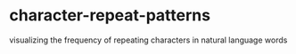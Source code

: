 character-repeat-patterns
=========================

visualizing the frequency of repeating characters in natural language words
